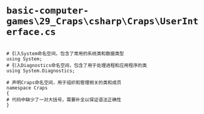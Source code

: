 # `basic-computer-games\29_Craps\csharp\Craps\UserInterface.cs`

```

# 引入System命名空间，包含了常用的系统类和数据类型
using System;
# 引入Diagnostics命名空间，包含了用于处理进程和应用程序的类
using System.Diagnostics;

# 声明Craps命名空间，用于组织和管理相关的类和成员
namespace Craps
{
# 代码中缺少了一对大括号，需要补全以保证语法正确性
}

```